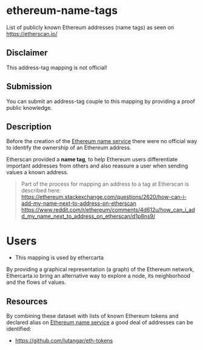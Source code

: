 # ethereum-name-tags
List of publicly known Ethereum addresses (name tags) as seen on https://etherscan.io/

## Disclaimer
This address-tag mapping is not official!

## Submission
You can submit an address-tag couple to this mapping by providing a proof public knowledge.

## Description
Before the creation of the [Ethereum name service](https://ens.domains/)
there were no official way to identify the ownership of an Ethereum address.

Etherscan provided a **name tag**, to help Ethereum users differentiate
important addresses from others and also reassure a user when sending
values a known address.

> Part of the process for mapping an address to a tag  at Etherscan is described here:
> https://ethereum.stackexchange.com/questions/2620/how-can-i-add-my-name-next-to-address-on-etherscan
> https://www.reddit.com/r/ethereum/comments/4d612u/how_can_i_add_my_name_next_to_address_on_etherscan/d1p8ns9/

# Users
* This mapping is used by ethercarta

By providing a graphical representation (a graph) of the Ethereum network, Ethercarta.io bring an alternative way to explore a node, its neighborhood and the flows of values.

## Resources
By combining these dataset with lists of known Ethereum tokens and declared alias
 on [Ethereum name service](https://ens.domains/) a good deal of addresses can be identified:

* https://github.com/lutangar/eth-tokens
